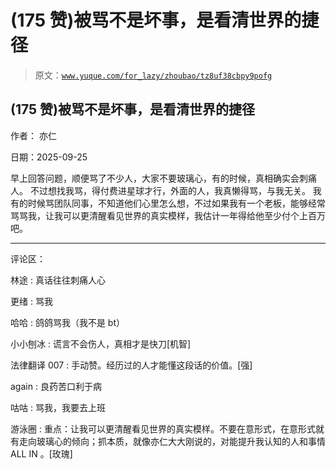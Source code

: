 # (175 赞)被骂不是坏事，是看清世界的捷径

> 原文：[`www.yuque.com/for_lazy/zhoubao/tz8uf38cbpy9pofg`](https://www.yuque.com/for_lazy/zhoubao/tz8uf38cbpy9pofg)

## (175 赞)被骂不是坏事，是看清世界的捷径

作者： 亦仁

日期：2025-09-25

早上回答问题，顺便骂了不少人，大家不要玻璃心，有的时候，真相确实会刺痛人。 不过想找我骂，得付费进星球才行，外面的人，我真懒得骂，与我无关。
我有的时候骂团队同事，不知道他们心里怎么想，不过如果我有一个老板，能够经常骂骂我，让我可以更清醒看见世界的真实模样，我估计一年得给他至少付个上百万吧。

* * *

评论区：

林途 : 真话往往刺痛人心

更绪 : 骂我

哈哈 : 鸽鸽骂我（我不是 bt）

小小刨冰 : 谎言不会伤人，真相才是快刀[机智]

法律翻译 007 : 手动赞。经历过的人才能懂这段话的价值。[强]

again : 良药苦口利于病

咕咕 : 骂我，我要去上班

游泳圈 : 重点：让我可以更清醒看见世界的真实模样。不要在意形式，在意形式就有走向玻璃心的倾向；抓本质，就像亦仁大大刚说的，对能提升我认知的人和事情 ALL IN
。[玫瑰]